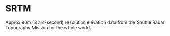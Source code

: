 # SRTM

Approx 90m (3 arc-second) resolution elevation data from the Shuttle Radar Topography Mission for the whole world.


